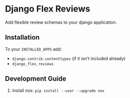 # Django Flex Reviews

Add flexible review schemas to your django application.

## Installation
To your `INSTALLED_APPS` add:
- `django.contrib.contenttypes` (if it isn't included already)
- `django_flex_reviews`

## Development Guide
1. Install nox: `pip install --user --upgrade nox`
